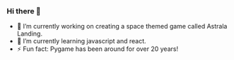 ### Hi there 👋

- 🔭 I’m currently working on creating a space themed game called Astrala Landing.
- 🌱 I’m currently learning javascript and react.
- ⚡ Fun fact: Pygame has been around for over 20 years!
